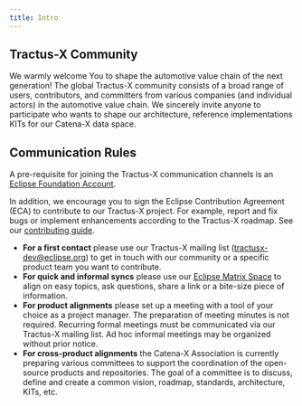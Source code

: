 ```yaml
---
title: Intro
---
```


## Tractus-X Community

We warmly welcome You to shape the automotive value chain of the next generation!
The global Tractus-X community consists of a broad range of users, contributors, and committers from various companies
(and individual actors) in the automotive value chain. We sincerely invite anyone to participate who wants to shape our
architecture, reference implementations KITs for our Catena-X data space.

## Communication Rules

A pre-requisite for joining the Tractus-X communication channels is
an [Eclipse Foundation Account](https://accounts.eclipse.org/user/register?destination=user).

In addition, we encourage you to sign the Eclipse Contribution Agreement (ECA) to contribute to our Tractus-X project.
For example, report and fix bugs or implement enhancements according to the Tractus-X roadmap. See
our [contributing guide](https://eclipse-tractusx.github.io/docs/oss/how-to-contribute).

- __For a first contact__ please use our Tractus-X mailing list (tractusx-dev@eclipse.org) to get in touch with our
  community or a specific product team you want to contribute.
- __For quick and informal syncs__ please use
  our [Eclipse Matrix Space](https://matrix.to/#/#automotive.tractusx:matrix.eclipse.org) to align on easy topics, ask
  questions, share a link or a bite-size piece of information.
- __For product alignments__ please set up a meeting with a tool of your choice as a project manager. The preparation of
  meeting minutes is not required. Recurring formal meetings must be communicated via our Tractus-X mailing list. Ad hoc
  informal meetings may be organized without prior notice.
- __For cross-product alignments__ the Catena-X Association is currently preparing various committees to support the
  coordination of the open-source products and repositories. The goal of a committee is to discuss, define and create a
  common vision, roadmap, standards, architecture, KITs, etc.
